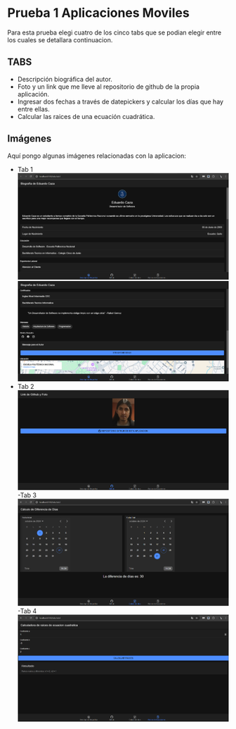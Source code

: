 # Prueba 1 Aplicaciones Moviles

Para esta prueba elegi cuatro de los cinco tabs que se podian elegir entre los cuales se detallara continuacion.

## TABS

- Descripción biográfica del autor.
- Foto y un link que me lleve al repositorio de github de la propia aplicación.
- Ingresar dos fechas a través de datepickers y calcular los días que hay entre ellas.
- Calcular las raices de una ecuación cuadrática.

## Imágenes

Aquí pongo algunas imágenes relacionadas con la aplicacion:
- Tab 1
![Descripción biográfica del autor](https://github.com/Eduardo-Caza/Prueba-1-Movil/blob/master/Captura%20de%20pantalla%202024-10-25%20143342.png)
![Descripción biográfica del autor](https://github.com/Eduardo-Caza/Prueba-1-Movil/blob/master/Captura%20de%20pantalla%202024-10-25%20143410.png)
- Tab 2
![Foto y un link que me lleve al repositorio de github de la propia aplicación](https://github.com/Eduardo-Caza/Prueba-1-Movil/blob/master/Captura%20de%20pantalla%202024-10-25%20143437.png)
-Tab 3
![Ingresar dos fechas a través de datepickers y calcular los días que hay entre ellas.](https://github.com/Eduardo-Caza/Prueba-1-Movil/blob/master/Captura%20de%20pantalla%202024-10-25%20143459.png)
-Tab 4
![Calcular las raices de una ecuación cuadrática.](https://github.com/Eduardo-Caza/Prueba-1-Movil/blob/master/Captura%20de%20pantalla%202024-10-25%20143523.png)

